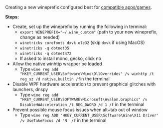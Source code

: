 Creating a new wineprefix configured best for [compatible apps/games](https://github.com/Mantas-2155X/illusion-wine-guide/blob/master/parts/notes.md).

**Steps:**
* Create, set up the wineprefix by running the following in terminal:
  * `export WINEPREFIX="~/.wine_custom"` (path to your new wineprefix, change as needed)
  * `winetricks corefonts dxvk ole32`    (skip `dxvk` if using MacOS)
  * `winetricks -q dotnet35`
  * `winetricks -q dotnet472`
  * If asked to install mono, gecko, click no
* Allow the native winhttp wrapper be loaded
  * Type `wine reg add "HKEY_CURRENT_USER\Software\Wine\DllOverrides" /v winhttp /t reg_sz /d native,builtin /f`in the terminal
* Disable WPF hardware acceleration to prevent graphical glitches with launchers, dnspy
  * Type `wine reg add "HKEY_CURRENT_USER\SOFTWARE\Microsoft\Avalon.Graphics" /v DisableHWAcceleration /t REG_DWORD /d 1 /f` in the terminal
* Prevent possible mouse focus issues when alt+tab out of window
  * Type `wine reg ADD 'HKEY_CURRENT_USER\Software\Wine\X11 Driver' /v UseTakeFocus /d 'N' /f` in the terminal
